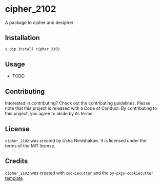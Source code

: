 # cipher_2102

A package to cipher and decipher

## Installation

```bash
$ pip install cipher_2102
```

## Usage

- TODO

## Contributing

Interested in contributing? Check out the contributing guidelines. Please note that this project is released with a Code of Conduct. By contributing to this project, you agree to abide by its terms.

## License

`cipher_2102` was created by Usha Nimishakavi. It is licensed under the terms of the MIT license.

## Credits

`cipher_2102` was created with [`cookiecutter`](https://cookiecutter.readthedocs.io/en/latest/) and the `py-pkgs-cookiecutter` [template](https://github.com/py-pkgs/py-pkgs-cookiecutter).
